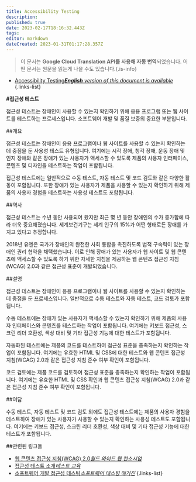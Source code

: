 ```yaml
---
title: Accessibility Testing
description: 
published: true
date: 2023-02-17T18:16:32.443Z
tags: 
editor: markdown
dateCreated: 2023-01-31T01:17:28.357Z
---
```


> 이 문서는 **Google Cloud Translation API를 사용해 자동 번역**되었습니다.
어떤 문서는 원문을 읽는게 나을 수도 있습니다.{.is-info}
- [Accessibility Testing***English** version of this document is available*](/en/Knowledge-base/Dictionary/accessibility-testing)
{.links-list}


**#접근성 테스트**

접근성 테스트는 장애인이 사용할 수 있는지 확인하기 위해 응용 프로그램 또는 웹 사이트를 테스트하는 프로세스입니다. 소프트웨어 개발 및 품질 보증의 중요한 부분입니다.

##개요

접근성 테스트는 장애인이 응용 프로그램이나 웹 사이트를 사용할 수 있는지 확인하는 데 중점을 둔 사용성 테스트 유형입니다. 여기에는 시각 장애, 청각 장애, 운동 장애 및 인지 장애와 같은 장애가 있는 사용자가 액세스할 수 있도록 제품의 사용자 인터페이스, 콘텐츠 및 디자인을 테스트하는 작업이 포함됩니다.

접근성 테스트에는 일반적으로 수동 테스트, 자동 테스트 및 코드 검토와 같은 다양한 활동이 포함됩니다. 또한 장애가 있는 사용자가 제품을 사용할 수 있는지 확인하기 위해 제품의 사용자 경험을 테스트하는 사용성 테스트도 포함됩니다.

##역사

접근성 테스트는 수년 동안 사용되어 왔지만 최근 몇 년 동안 장애인의 수가 증가함에 따라 더욱 중요해졌습니다. 세계보건기구는 세계 인구의 15%가 어떤 형태로든 장애를 가지고 있다고 추정합니다.

2018년 유엔은 국가가 장애인의 완전한 사회 통합을 촉진하도록 법적 구속력이 있는 장애인 권리 협약을 채택했습니다. 이로 인해 장애가 있는 사용자가 웹 사이트 및 웹 콘텐츠에 액세스할 수 있도록 하기 위한 자세한 지침을 제공하는 웹 콘텐츠 접근성 지침(WCAG) 2.0과 같은 접근성 표준이 개발되었습니다.

##설명

접근성 테스트는 장애인이 응용 프로그램이나 웹 사이트를 사용할 수 있는지 확인하는 데 중점을 둔 프로세스입니다. 일반적으로 수동 테스트와 자동 테스트, 코드 검토가 포함됩니다.

수동 테스트에는 장애가 있는 사용자가 액세스할 수 있는지 확인하기 위해 제품의 사용자 인터페이스와 콘텐츠를 테스트하는 작업이 포함됩니다. 여기에는 키보드 접근성, 스크린 리더 호환성, 색상 대비 및 기타 접근성 기능에 대한 테스트가 포함됩니다.

자동화된 테스트에는 제품의 코드를 테스트하여 접근성 표준을 충족하는지 확인하는 작업이 포함됩니다. 여기에는 유효한 HTML 및 CSS에 대한 테스트와 웹 콘텐츠 접근성 지침(WCAG) 2.0과 같은 접근성 지침 준수 여부 확인이 포함됩니다.

코드 검토에는 제품 코드를 검토하여 접근성 표준을 충족하는지 확인하는 작업이 포함됩니다. 여기에는 유효한 HTML 및 CSS 확인과 웹 콘텐츠 접근성 지침(WCAG) 2.0과 같은 접근성 지침 준수 여부 확인이 포함됩니다.

##여담

수동 테스트, 자동 테스트 및 코드 검토 외에도 접근성 테스트에는 제품의 사용자 경험을 테스트하여 장애가 있는 사용자가 사용할 수 있는지 확인하는 사용성 테스트도 포함됩니다. 여기에는 키보드 접근성, 스크린 리더 호환성, 색상 대비 및 기타 접근성 기능에 대한 테스트가 포함됩니다.

##관련된 링크들

- [웹 콘텐츠 접근성 지침(WCAG) 2.0*월드 와이드 웹 컨소시엄*](https://www.w3.org/TR/WCAG20/)
- [접근성 테스트 소개*테스트 교육*](https://testingeducation.org/introduction-to-accessibility-testing/)
- [소프트웨어 개발 접근성 테스팅*소프트웨어 테스팅 매거진*](https://www.softwaretestingmagazine.com/knowledge/accessibility-testing-in-software-development/)
{.links-list}